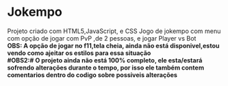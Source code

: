 # Jokempo
Projeto criado com HTML5,JavaScript, e CSS
Jogo de jokempo com menu com opção de jogar com PvP ,de 2 pessoas, e jogar Player vs Bot
<br>
<b>OBS:<b> A opção de jogar no f11,tela cheia, ainda não está disponivel,estou vendo como ajeitar os estilos para essa situação<br>
#OBS2:# O projeto ainda não está 100% completo, ele esta/estará sofrendo alterações durante o tempo, por isso ele também contem comentarios dentro do codigo sobre possiveis alterações

